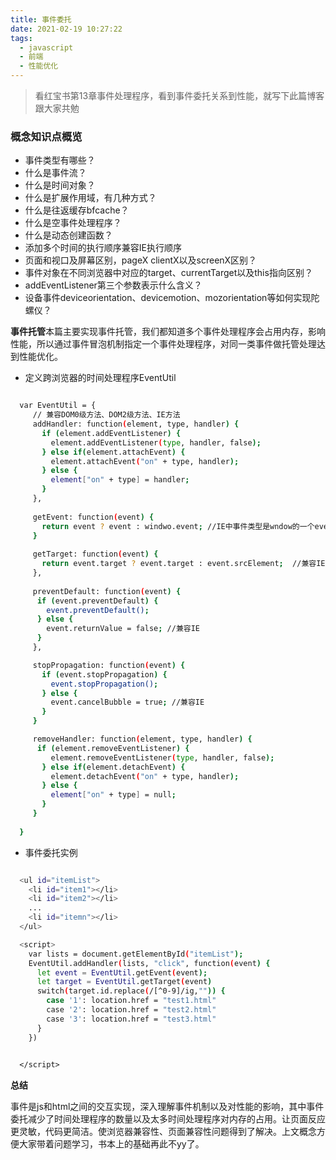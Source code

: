 ```yaml
---
title: 事件委托
date: 2021-02-19 10:27:22
tags:
  - javascript
  - 前端
  - 性能优化
---
```


> 看红宝书第13章事件处理程序，看到事件委托关系到性能，就写下此篇博客跟大家共勉

### 概念知识点概览
+ 事件类型有哪些？
+ 什么是事件流？
+ 什么是时间对象？
+ 什么是扩展作用域，有几种方式？
+ 什么是往返缓存bfcache？
+ 什么是空事件处理程序？
+ 什么是动态创建函数？
+ 添加多个时间的执行顺序兼容IE执行顺序
+ 页面和视口及屏幕区别，pageX clientX以及screenX区别？
+ 事件对象在不同浏览器中对应的target、currentTarget以及this指向区别？
+ addEventListener第三个参数表示什么含义？
+ 设备事件deviceorientation、devicemotion、mozorientation等如何实现陀螺仪？


**事件托管**本篇主要实现事件托管，我们都知道多个事件处理程序会占用内存，影响性能，所以通过事件冒泡机制指定一个事件处理程序，对同一类事件做托管处理达到性能优化。

+ 定义跨浏览器的时间处理程序EventUtil

``` bash

  var EventUtil = {
     // 兼容DOM0级方法、DOM2级方法、IE方法
     addHandler: function(element, type, handler) {
       if (element.addEventListener) {
         element.addEventListener(type, handler, false);
       } else if(element.attachEvent) {
         element.attachEvent("on" + type, handler);
       } else {
         element["on" + type] = handler;
       }
     },
     
     getEvent: function(event) {
       return event ? event : windwo.event; //IE中事件类型是wndow的一个event属性  
     }
     
     getTarget: function(event) {
       return event.target ? event.target : event.srcElement;  //兼容IE
     },
     
     preventDefault: function(event) {
      if (event.preventDefault) {
        event.preventDefault();
      } else { 
        event.returnValue = false; //兼容IE
      }
     },

     stopPropagation: function(event) {
       if (event.stopPropagation) {
         event.stopPropagation();
       } else {
         event.cancelBubble = true; //兼容IE
       }
     }

     removeHandler: function(element, type, handler) {
      if (element.removeEventListener) {
         element.removeEventListener(type, handler, false);
       } else if(element.detachEvent) {
         element.detachEvent("on" + type, handler);
       } else {
         element["on" + type] = null;
       }
     }
     
  }

```

+ 事件委托实例

``` bash

  <ul id="itemList">
    <li id="item1"></li>
    <li id="item2"></li>
    ...
    <li id="itemn"></li>
  </ul>

  <script>
    var lists = document.getElementById("itemList");
    EventUtil.addHandler(lists, "click", function(event) {
      let event = EventUtil.getEvent(event);
      let target = EventUtil.getTarget(event)      
      switch(target.id.replace(/[^0-9]/ig,"")) {
        case '1': location.href = "test1.html"
        case '2': location.href = "test2.html"
        case '3': location.href = "test3.html"
      }
    })

  
  </script>

``` 


**总结**

事件是js和html之间的交互实现，深入理解事件机制以及对性能的影响，其中事件委托减少了时间处理程序的数量以及太多时间处理程序对内存的占用。让页面反应更灵敏，代码更简洁。使浏览器兼容性、页面兼容性问题得到了解决。上文概念方便大家带着问题学习，书本上的基础再此不yy了。